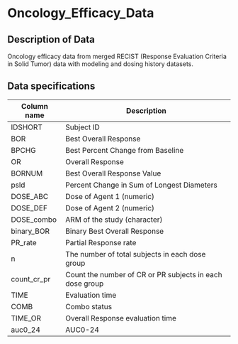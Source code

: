 # Oncology_Efficacy_Data 

## Description of Data

Oncology efficacy data from merged RECIST (Response Evaluation Criteria in Solid Tumor) data with modeling and dosing history datasets.   

## Data specifications


Column name  |  Description
------------- | -------------
IDSHORT  | Subject ID
BOR  | Best Overall Response
BPCHG  | Best Percent Change from Baseline 
OR  | Overall Response
BORNUM  | Best Overall Response Value
psld  | Percent Change in Sum of Longest Diameters
DOSE_ABC  | Dose of Agent 1 (numeric)
DOSE_DEF  | Dose of Agent 2 (numeric)
DOSE_combo  | ARM of the study (character)
binary_BOR  | Binary Best Overall Response  
PR_rate  |  Partial Response rate
n  |   The number of total subjects in each dose group
count_cr_pr  |  Count the number of CR or PR subjects in each dose group
TIME | Evaluation time 
COMB | Combo status
TIME_OR | Overall Response evaluation time 
auc0_24 | AUC0-24